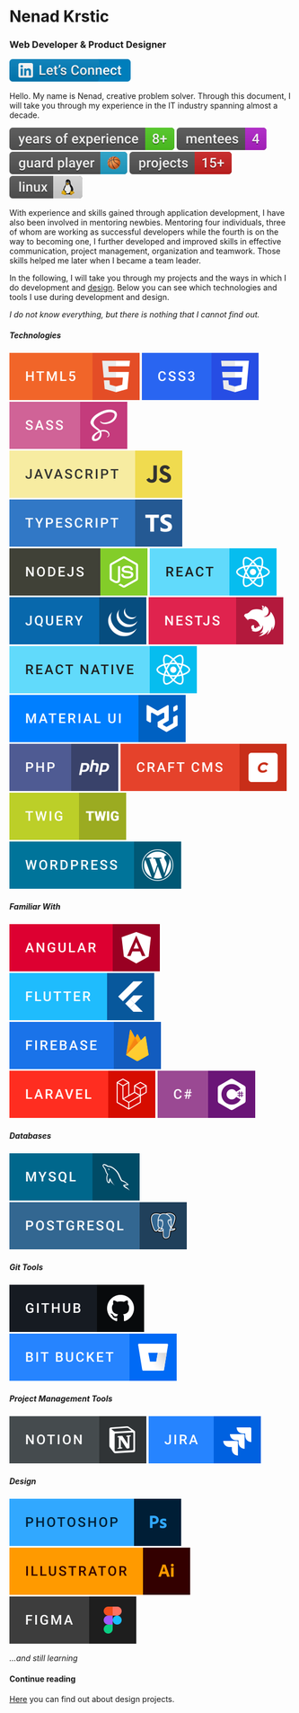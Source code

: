 # Nenad Krstic
### Web Developer & Product Designer

[![Linkedin URL](assets/pills/connect.svg)](https://www.linkedin.com/in/nenad-krstic-207941120)

Hello. My name is Nenad, creative problem solver. Through this document, I will take you through my experience in the IT industry spanning almost a decade.

![Experiance](assets/pills/experiance.svg) ![Mentees](assets/pills/mentees.svg) ![Guard Player](assets/pills/guard-player.svg) ![Projects](assets/pills/projects.svg) ![Linux](assets/pills/linux.svg)

With experience and skills gained through application development, I have also been involved in mentoring newbies. Mentoring four individuals, three of whom are working as successful developers while the fourth is on the way to becoming one, I further developed and improved skills in effective communication, project management, organization and teamwork. Those skills helped me later when I became a team leader.

In the following, I will take you through my projects and the ways in which I do development and [design](design/). Below you can see which technologies and tools I use during development and design.

_I do not know everything, but there is nothing that I cannot find out._

##### Technologies
![html](assets/badges/html.svg) ![css](assets/badges/css.svg) ![sass](assets/badges/sass.svg) ![js](assets/badges/javascript.svg) ![ts](assets/badges/typescript.svg) ![nodejs](assets/badges/nodejs.svg) ![react](assets/badges/react.svg) ![jquery](assets/badges/jquery.svg) ![nestjs](assets/badges/nestjs.svg) ![react-native](assets/badges/react-native.svg) ![mui](assets/badges/material-ui.svg) ![php](assets/badges/php.svg) ![craft](assets/badges/craft-cms.svg) ![twig](assets/badges/twig.svg) ![wp](assets/badges/wordpress.svg)

##### Familiar With
![angular](assets/badges/anglar.svg) ![flutter](assets/badges/flutter.svg) ![firebase](assets/badges/firebase.svg) ![laravel](assets/badges/laravel.svg) ![c-sharp](assets/badges/c-sharp.svg)

##### Databases
![mysql](assets/badges/mysql.svg) ![postgresql](assets/badges/postgresql.svg)

##### Git Tools
![github](assets/badges/github.svg) ![bitbucket](assets/badges/bit-butcket.svg)

##### Project Management Tools
![notion](assets/badges/notion.svg) ![jira](assets/badges/jira.svg)

##### Design
![ps](assets/badges/photoshop.svg) ![ai](assets/badges/illustrator.svg) ![figma](assets/badges/figma.svg)

_...and still learning_

#### Continue reading
[Here](./design/) you can find out about design projects.